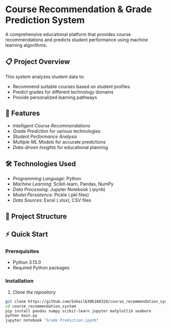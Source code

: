 # Course Recommendation & Grade Prediction System

A comprehensive educational platform that provides course recommendations and predicts student performance using machine learning algorithms.

## 📋 Project Overview

This system analyzes student data to:
- Recommend suitable courses based on student profiles
- Predict grades for different technology domains
- Provide personalized learning pathways

## 🚀 Features

- *Intelligent Course Recommendations*
- *Grade Prediction* for various technologies
- *Student Performance Analysis*
- *Multiple ML Models* for accurate predictions
- *Data-driven Insights* for educational planning

## 🛠 Technologies Used

- *Programming Language*: Python
- *Machine Learning*: Scikit-learn, Pandas, NumPy
- *Data Processing*: Jupyter Notebook (.ipynb)
- *Model Persistence*: Pickle (.pkl files)
- *Data Sources*: Excel (.xlsx), CSV files

## 📁 Project Structure
## ⚡ Quick Start

### Prerequisites
- Python 3.13.0
- Required Python packages

### Installation

1. *Clone the repository*
```bash
git clone https://github.com/Sohail6306180329/course_recommendation_system.git
cd course_recommendation_system
pip install pandas numpy scikit-learn jupyter matplotlib seaborn
python main.py
jupyter notebook "Grade Prediction.ipynb"
